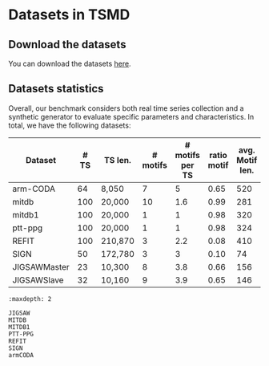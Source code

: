 # Datasets in TSMD

## Download the datasets

You can download the datasets [here](https://kiwi.cmla.ens-cachan.fr/index.php/s/MwbqcKBdp2ZGzTx).

## Datasets statistics

Overall, our benchmark considers both real time series collection and a synthetic generator to evaluate specific parameters and characteristics. In total, we have the following datasets: 

| Dataset                 | # TS | TS len. | # motifs | # motifs per TS  | ratio motif | avg. Motif len. | intra Motif len. (std) | inter Motif len.(std) |
|-------------------------|------|---------|----------|------------------|-------------|-----------------|------------------------|------------------------|
| arm-CODA                | 64   | 8,050   | 7        | 5                | 0.65        | 520             | 22                     | 88         |
| mitdb                   | 100  | 20,000  | 10       | 1.6              | 0.99        | 281             | 36                     | 10         |
| mitdb1                  | 100  | 20,000  | 1        | 1                | 0.98        | 320             | 12                     | 0          |
| ptt-ppg                 | 100  | 20,000  | 1        | 1                | 0.98        | 324             | 15                     | 0          |
| REFIT                   | 100  | 210,870 | 3        | 2.2              | 0.08        | 410             | 13                     | 34         |
| SIGN                    | 50   | 172,780 | 3        | 3                | 0.10        | 74              | 34                     | 3          |
| JIGSAWMaster            | 23   | 10,300  | 8        | 3.8              | 0.66        | 156             | 38                     | 66         |
| JIGSAWSlave             | 32   | 10,160  | 9        | 3.9              | 0.65        | 146             | 35                     | 60         |

```{toctree}
:maxdepth: 2

JIGSAW
MITDB
MITDB1
PTT-PPG
REFIT
SIGN
armCODA
